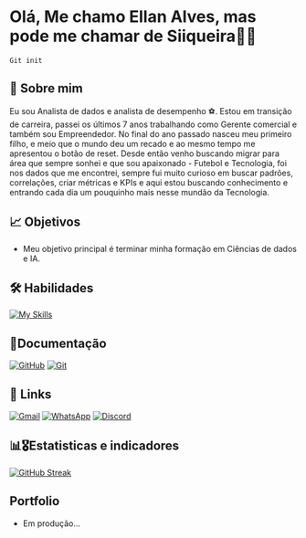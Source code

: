 # Olá, Me chamo Ellan Alves, mas pode me chamar de Siiqueira👋🏽
```
Git init
```
## 🚀 Sobre mim
Eu sou Analista de dados e analista de desempenho ⚽.
Estou em transição de carreira, passei os últimos 7 anos trabalhando como Gerente comercial e também sou Empreendedor.
No final do ano passado nasceu meu primeiro filho, e meio que o mundo deu um recado e ao mesmo tempo me apresentou o botão de reset. Desde então venho buscando migrar para área que sempre sonhei e que sou apaixonado - Futebol e Tecnologia, foi nos dados que me encontrei, sempre fui muito curioso em buscar padrões, correlações, criar métricas e KPIs e aqui estou buscando conhecimento e entrando cada dia um pouquinho mais nesse mundão da Tecnologia. 

## 📈 Objetivos

- Meu objetivo principal é terminar minha formação em Ciências de dados e IA.

## 🛠 Habilidades

[![My Skills](https://skillicons.dev/icons?i=github,git,md,python,sqlite,mysql,mongodb,postgres,notion,js,html,css)](https://github.com/siiqueira)



## 📄Documentação
[![GitHub](https://img.shields.io/badge/GitHub-000?style=for-the-badge&logo=github&logoColor=30A3DC)](https://docs.github.com/)
[![Git](https://img.shields.io/badge/Git-000?style=for-the-badge&logo=git&logoColor=E94D5F)](https://git-scm.com/doc) 


## 🔗 Links

[![Gmail](https://img.shields.io/badge/Gmail-333333?style=for-the-badge&logo=gmail&logoColor=red)](mailto:ynvestellan.com)
[![WhatsApp](https://img.shields.io/badge/WhatsApp-25D366?style=for-the-badge&logo=whatsapp&logoColor=white)](https://wa.me/22999996556)
[![Discord](https://img.shields.io/badge/Discord-7289DA?style=for-the-badge&logo=discord&logoColor=white)](https://discord.com/channels/@¹Siiqueira)

## 📊🎖️Estatisticas e indicadores

[![GitHub Streak](https://streak-stats.demolab.com/?user=Siiqueira&theme=rising-sun&background=000&border=30A3DC&dates=FFF)](https://git.io/streak-stats)


## Portfolio 
- Em produção...
